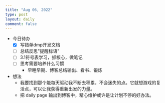 ```yaml
---
title: "Aug 06, 2022"
type: post
layout: daily
comment: false
---
```


- 今日待办
  - [X] 写错单dmp开发文档
  - [ ] 总结反思"提醒标语"
  - [ ] 3.1符号表学习，抓核心，做笔记
  - [ ] 思考需要培养什么习惯
    - 早睡早期、博客总结输出、看书、锻炼

- 想法
  - 我要找到那个能每天驱动我不断去积累，不会迷失的点。它就想游戏的复活点，可以让我获得重新出发的力量。
  - 把 daily page 输出到博客中，精心维护或许是让计划不停的好办法。

